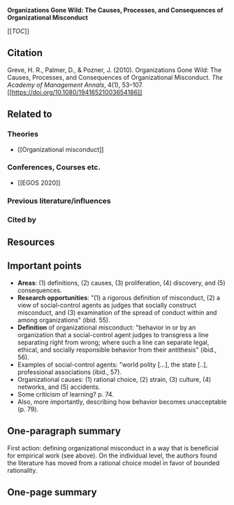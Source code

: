 **Organizations Gone Wild: The Causes, Processes, and Consequences of Organizational Misconduct**

[[_TOC_]]

## Citation

Greve, H. R., Palmer, D., & Pozner, J. (2010). Organizations Gone Wild: The Causes, Processes, and Consequences of Organizational Misconduct. *The Academy of Management Annals*, 4(1), 53–107. [[https://doi.org/10.1080/19416521003654186]]

## Related to

### Theories

* [[Organizational misconduct]]

### Conferences, Courses etc.

* [[EGOS 2020]]

### Previous literature/influences

### Cited by

## Resources

## Important points

* **Areas**: (1) definitions, (2) causes, (3) proliferation, (4) discovery, and (5) consequences.
* **Research opportunities**: "(1) a rigorous definition of misconduct, (2) a view of social-control agents as judges that socially construct misconduct, and (3) examination of the spread of conduct within and among organizations" (ibid. 55).
* **Definition** of organizational misconduct: "behavior in or by an organization that a social-control agent judges to transgress a line separating right from wrong; where such a line can separate legal, ethical, and socially responsible behavior from their antithesis" (ibid., 56).
* Examples of social-control agents: "world polity [...], the state [..], professional associations (ibid., 57).
* Organizational causes: (1) rational choice, (2) strain, (3) culture, (4) networks, and (5) accidents.
* Some criticism of learning? p. 74.
* Also, more importantly, describing how behavior becomes unacceptable (p. 79).

## One-paragraph summary

First action: defining organizational misconduct in a way that is beneficial for empirical work (see above). On the individual level, the authors found the literature has moved from a rational choice model in favor of bounded rationality.

## One-page summary